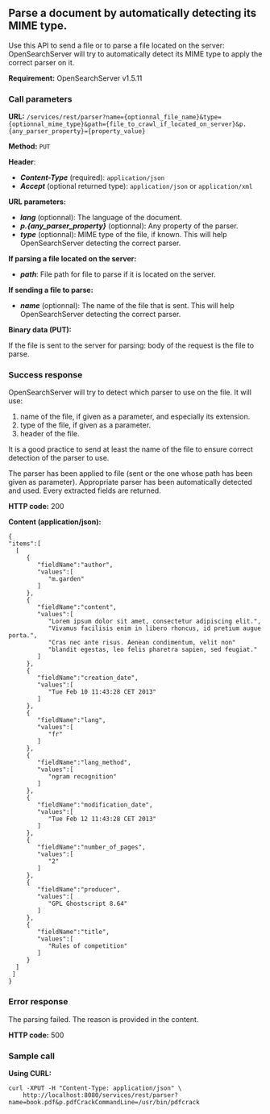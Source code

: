 ## Parse a document by automatically detecting its MIME type.

Use this API to send a file or to parse a file located on the server: OpenSearchServer will try to automatically detect its MIME type to apply the correct parser on it.

**Requirement:** OpenSearchServer v1.5.11

### Call parameters

**URL:** ```/services/rest/parser?name={optionnal_file_name}&type={optionnal_mime_type}&path={file_to_crawl_if_located_on_server}&p.{any_parser_property}={property_value}```

**Method:** ```PUT```

**Header**:

- _**Content-Type**_ (required): ```application/json```
- _**Accept**_ (optional returned type): ```application/json``` or ```application/xml```

**URL parameters:**

- **_lang_** (optionnal): The language of the document.
- **_p.{any_parser_property}_** (optionnal): Any property of the parser.
- **_type_** (optionnal): MIME type of the file, if known. This will help OpenSearchServer detecting the correct parser.

**If parsing a file located on the server:** 

- **_path_**: File path for file to parse if it is located on the server.

**If sending a file to parse:**

- **_name_** (optionnal): The name of the file that is sent. This will help OpenSearchServer detecting the correct parser.

**Binary data (PUT):**

If the file is sent to the server for parsing: body of the request is the file to parse.

### Success response

OpenSearchServer will try to detect which parser to use on the file. It will use:

1. name of the file, if given as a parameter, and especially its extension.
2. type of the file, if given as a parameter.
3. header of the file.

It is a good practice to send at least the name of the file to ensure correct detection of the parser to use.

The parser has been applied to file (sent or the one whose path has been given as parameter). Appropriate parser has been automatically detected and used. Every extracted fields are returned.

**HTTP code:**
200

**Content (application/json):**


    {  
    "items":[  
      [  
         {  
            "fieldName":"author",
            "values":[  
               "m.garden"
            ]
         },
         {  
            "fieldName":"content",
            "values":[  
               "Lorem ipsum dolor sit amet, consectetur adipiscing elit.",
			   "Vivamus facilisis enim in libero rhoncus, id pretium augue porta.",
			   "Cras nec ante risus. Aenean condimentum, velit non"
			   "blandit egestas, leo felis pharetra sapien, sed feugiat."
            ]
         },
         {  
            "fieldName":"creation_date",
            "values":[  
               "Tue Feb 10 11:43:28 CET 2013"
            ]
         },
         {  
            "fieldName":"lang",
            "values":[  
               "fr"
            ]
         },
         {  
            "fieldName":"lang_method",
            "values":[  
               "ngram recognition"
            ]
         },
         {  
            "fieldName":"modification_date",
            "values":[  
               "Tue Feb 12 11:43:28 CET 2013"
            ]
         },
         {  
            "fieldName":"number_of_pages",
            "values":[  
               "2"
            ]
         },
         {  
            "fieldName":"producer",
            "values":[  
               "GPL Ghostscript 8.64"
            ]
         },
         {  
            "fieldName":"title",
            "values":[  
               "Rules of competition"
            ]
         }
      ]
     ]
    }        

### Error response

The parsing failed. The reason is provided in the content.

**HTTP code:**
500

### Sample call

**Using CURL:**

    curl -XPUT -H "Content-Type: application/json" \
        http://localhost:8080/services/rest/parser?name=book.pdf&p.pdfCrackCommandLine=/usr/bin/pdfcrack
    
